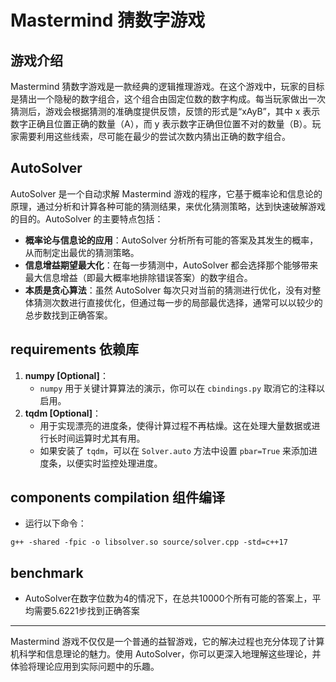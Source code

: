 # Mastermind 猜数字游戏

## 游戏介绍
Mastermind 猜数字游戏是一款经典的逻辑推理游戏。在这个游戏中，玩家的目标是猜出一个隐秘的数字组合，这个组合由固定位数的数字构成。每当玩家做出一次猜测后，游戏会根据猜测的准确度提供反馈，反馈的形式是“xAyB”，其中 x 表示数字正确且位置正确的数量（A），而 y 表示数字正确但位置不对的数量（B）。玩家需要利用这些线索，尽可能在最少的尝试次数内猜出正确的数字组合。

## AutoSolver
AutoSolver 是一个自动求解 Mastermind 游戏的程序，它基于概率论和信息论的原理，通过分析和计算各种可能的猜测结果，来优化猜测策略，达到快速破解游戏的目的。AutoSolver 的主要特点包括：

- **概率论与信息论的应用**：AutoSolver 分析所有可能的答案及其发生的概率，从而制定出最优的猜测策略。
- **信息增益期望最大化**：在每一步猜测中，AutoSolver 都会选择那个能够带来最大信息增益（即最大概率地排除错误答案）的数字组合。
- **本质是贪心算法**：虽然 AutoSolver 每次只对当前的猜测进行优化，没有对整体猜测次数进行直接优化，但通过每一步的局部最优选择，通常可以以较少的总步数找到正确答案。

## requirements 依赖库
1. **numpy [Optional]**：
    - `numpy` 用于关键计算算法的演示，你可以在 `cbindings.py` 取消它的注释以启用。
2. **tqdm [Optional]**：
    - 用于实现漂亮的进度条，使得计算过程不再枯燥。这在处理大量数据或进行长时间运算时尤其有用。
    - 如果安装了 `tqdm`，可以在 `Solver.auto` 方法中设置 `pbar=True` 来添加进度条，以便实时监控处理进度。

## components compilation 组件编译
- 运行以下命令：
```
g++ -shared -fpic -o libsolver.so source/solver.cpp -std=c++17
```

## benchmark
- AutoSolver在数字位数为4的情况下，在总共10000个所有可能的答案上，平均需要5.6221步找到正确答案
---

Mastermind 游戏不仅仅是一个普通的益智游戏，它的解决过程也充分体现了计算机科学和信息理论的魅力。使用 AutoSolver，你可以更深入地理解这些理论，并体验将理论应用到实际问题中的乐趣。
